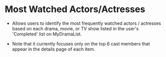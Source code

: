 # Most Watched Actors/Actresses

- Allows users to identify the most frequently watched actors / actresses based on each drama, movie, or TV show listed in the user's 'Completed' list on MyDramaList.

- Note that it currently focuses only on the top 6 cast members that appear in the details page of each item.
